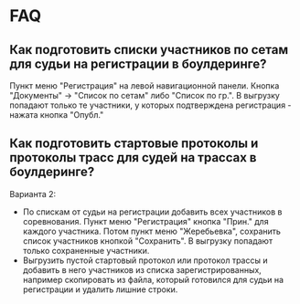 # FAQ

## Как подготовить списки участников по сетам для судьи на регистрации в боулдеринге?

Пункт меню "Регистрация" на левой навигационной панели. Кнопка "Документы" -> "Список по сетам" либо
"Список по гр.". В выгрузку попадают только те участники, у которых подтверждена регистрация - нажата
кнопка "Опубл."

## Как подготовить стартовые протоколы и протоколы трасс для судей на трассах в боулдеринге?
Варианта 2:

* По спискам от судьи на регистрации добавить всех участников в соревнования. Пункт меню "Регистрация"
кнопка "Прин." для каждого участника. Потом пункт меню "Жеребьевка", сохранить список участников 
кнопкой "Сохранить". В выгрузку попадают только сохраненные участники.
* Выгрузить пустой стартовый протокол или протокол трассы и добавить в него участников
из списка зарегистрированных, например скопировать из файла, который готовился для судьи на
регистрации и удалить лишние строки.


